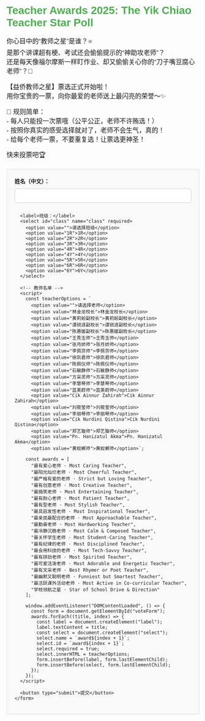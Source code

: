 <!DOCTYPE html>
<html lang="zh">
<head>
  <meta charset="UTF-8">
  <meta name="viewport" content="width=device-width, initial-scale=1.0">
  <title>Teacher Awards 2025: The Yik Chiao Teacher Star Poll</title>
  <style>
    body {
      font-family: Arial, sans-serif;
      margin: 20px;
    }
    h1 {
      color: #4CAF50;
    }
    p {
      font-size: 1.2em;
    }
    .form-container {
      border: 1px solid #ddd;
      padding: 20px;
      margin-top: 20px;
      background-color: #f9f9f9;
    }
    label {
      font-weight: bold;
    }
    select, input[type="text"] {
      width: 100%;
      padding: 10px;
      margin: 10px 0;
      border-radius: 5px;
      border: 1px solid #ccc;
    }
    button {
      background-color: #4CAF50;
      color: white;
      padding: 10px 20px;
      border: none;
      border-radius: 5px;
      cursor: pointer;
    }
    button:hover {
      background-color: #45a049;
    }
  </style>
</head>
<body>

  <h1>Teacher Awards 2025: The Yik Chiao Teacher Star Poll</h1>
  <p>你心目中的“教师之星”是谁？⭐<br>
  是那个讲课超有梗、考试还会偷偷提示的“神助攻老师”？<br>
  还是每天像福尔摩斯一样盯作业、却又偷偷关心你的“刀子嘴豆腐心老师”？👀</p>

  <p>【益侨教师之星】票选正式开始啦！<br>
  用你宝贵的一票，向你最爱的老师送上最闪亮的荣誉～✨</p>

  <p>📌 规则简单：<br>
  - 每人只能投一次票哦（公平公正，老师不许贿选！）<br>
  - 按照你真实的感受选择就对了，老师不会生气，真的！<br>
  - 给每个老师一票，不要重复选！让票选更神圣！</p>

  <p>快来投票吧🏆</p>

  <div class="form-container">
    <form id="voteForm">
      <label>姓名（中文）：</label>
      <input type="text" id="name" name="name" required>

      <label>班级：</label>
      <select id="class" name="class" required>
        <option value="">请选择班级</option>
        <option value="1R">1R</option>
        <option value="2R">2R</option>
        <option value="3R">3R</option>
        <option value="4R">4R</option>
        <option value="4Y">4Y</option>
        <option value="5R">5R</option>
        <option value="6R">6R</option>
        <option value="6Y">6Y</option>
      </select>

      <!-- 教师名单 -->
      <script>
        const teacherOptions = `
          <option value="">请选择老师</option>
          <option value="林金龙校长">林金龙校长</option>
          <option value="黄莉蚡副校长">黄莉蚡副校长</option>
          <option value="谭锐涟副校长">谭锐涟副校长</option>
          <option value="陈惠媛副校长">陈惠媛副校长</option>
          <option value="王秀玉师">王秀玉师</option>
          <option value="张月娇师">张月娇师</option>
          <option value="李佩芬师">李佩芬师</option>
          <option value="徐凯君师">徐凯君师</option>
          <option value="陈佩仪师">陈佩仪师</option>
          <option value="石敏静师">石敏静师</option>
          <option value="方采灵师">方采灵师</option>
          <option value="李慧琴师">李慧琴师</option>
          <option value="蓝美蔚师">蓝美蔚师</option>
          <option value="Cik Ainnur Zahirah">Cik Ainnur Zahirah</option>
          <option value="刘筱莹师">刘筱莹师</option>
          <option value="李丽琴师">李丽琴师</option>
          <option value="Cik Nurdini Qistina">Cik Nurdini Qistina</option>
          <option value="郑艺璇师">郑艺璇师</option>
          <option value="Pn. Hanizatul Akma">Pn. Hanizatul Akma</option>
          <option value="黄蛟鄕师">黄蛟鄕师</option>`;

        const awards = [
          "最有爱心老师 · Most Caring Teacher",
          "最阳光灿烂老师 · Most Cheerful Teacher",
          "最严格有爱的老师 · Strict but Loving Teacher",
          "最有创意老师 · Most Creative Teacher",
          "最搞笑老师 · Most Entertaining Teacher",
          "最有耐心老师 · Most Patient Teacher",
          "最有型老师 · Most Stylish Teacher",
          "最具启发性老师 · Most Inspirational Teacher",
          "最亲民最配合的老师 · Most Approachable Teacher",
          "最勤奋老师 · Most Hardworking Teacher",
          "最冷静沉稳老师 · Most Calm & Composed Teacher",
          "最关怀学生老师 · Most Student-Caring Teacher",
          "最有纪律的老师 · Most Disciplined Teacher",
          "最会用科技的老师 · Most Tech-Savvy Teacher",
          "最有拼劲老师 · Most Spirited Teacher",
          "最可爱活泼老师 · Most Adorable and Energetic Teacher",
          "最有文采老师 · Best Rhymer or Poet Teacher",
          "最幽默又聪明老师 · Funniest but Smartest Teacher",
          "最活跃课外活动老师 · Most Active in Co-curricular Teacher",
          "学校领航之星 · Star of School Drive & Direction"
        ];

        window.addEventListener("DOMContentLoaded", () => {
          const form = document.getElementById("voteForm");
          awards.forEach((title, index) => {
            const label = document.createElement("label");
            label.textContent = title;
            const select = document.createElement("select");
            select.name = `award${index + 1}`;
            select.id = `award${index + 1}`;
            select.required = true;
            select.innerHTML = teacherOptions;
            form.insertBefore(label, form.lastElementChild);
            form.insertBefore(select, form.lastElementChild);
          });
        });
      </script>

      <button type="submit">提交</button>
    </form>
  </div>

  <script>
    const form = document.getElementById('voteForm');
    form.addEventListener("submit", function(e) {
      e.preventDefault();

      const data = {
        name: document.getElementById("name").value,
        class: document.getElementById("class").value
      };
      for (let i = 1; i <= 20; i++) {
        data[`award${i}`] = document.getElementById(`award${i}`).value;
      }

      fetch("https://script.google.com/macros/s/AKfycbzyNlGXrk9FA4mCQIb-AKdbq7lfM-9r3PVpI_UAmGgVcAAudrEMtn67pAHa5-AqoXDbxg/exec", {
        method: "POST",
        headers: {
          "Content-Type": "application/json"
        },
        body: JSON.stringify(data)
      })
      .then(response => response.text())
      .then(responseText => alert(responseText))
      .catch(error => console.error("Error:", error));
    });
  </script>

</body>
</html>
